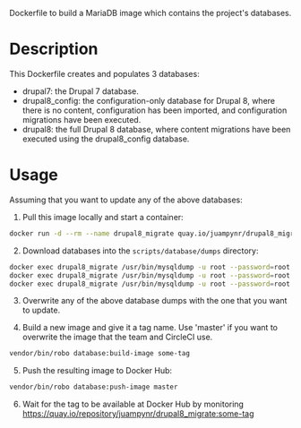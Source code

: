 Dockerfile to build a MariaDB image which contains the project's databases.

# Description

This Dockerfile creates and populates 3 databases:

* drupal7: the Drupal 7 database.
* drupal8_config: the configuration-only database for Drupal 8, where there is no content, configuration has been
  imported, and configuration migrations have been executed.
* drupal8: the full Drupal 8 database, where content migrations have been executed using the drupal8_config database. 

# Usage

Assuming that you want to update any of the above databases:

1. Pull this image locally and start a container:

```bash
docker run -d --rm --name drupal8_migrate quay.io/juampynr/drupal8_migrate:master
```

2. Download databases into the `scripts/database/dumps` directory:

```bash
docker exec drupal8_migrate /usr/bin/mysqldump -u root --password=root drupal7 > scripts/database/dumps/drupal7.sql
docker exec drupal8_migrate /usr/bin/mysqldump -u root --password=root drupal8_config > scripts/database/dumps/drupal8_config.sql
docker exec drupal8_migrate /usr/bin/mysqldump -u root --password=root drupal8 > scripts/database/dumps/drupal8.sql
```

3. Overwrite any of the above database dumps with the one that you want to update.

4. Build a new image and give it a tag name. Use 'master' if you want to overwrite the image that the
team and CircleCI use.

```bash
vendor/bin/robo database:build-image some-tag
```

5. Push the resulting image to Docker Hub:

```bash
vendor/bin/robo database:push-image master
``` 

6. Wait for the tag to be available at Docker Hub by monitoring
https://quay.io/repository/juampynr/drupal8_migrate:some-tag
